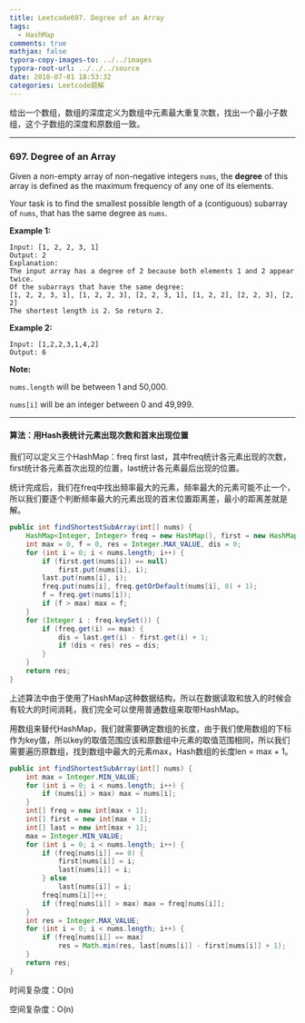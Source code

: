 ```yaml
---
title: Leetcode697. Degree of an Array
tags:
  - HashMap
comments: true
mathjax: false
typora-copy-images-to: ../../images
typora-root-url: ../../../source
date: 2018-07-01 18:53:32
categories: Leetcode题解
---
```


给出一个数组，数组的深度定义为数组中元素最大重复次数，找出一个最小子数组，这个子数组的深度和原数组一致。

<!-- more -->

---

### 697. Degree of an Array

Given a non-empty array of non-negative integers `nums`, the **degree** of this array is defined as the maximum frequency of any one of its elements.

Your task is to find the smallest possible length of a (contiguous) subarray of `nums`, that has the same degree as `nums`.

**Example 1:**

```
Input: [1, 2, 2, 3, 1]
Output: 2
Explanation: 
The input array has a degree of 2 because both elements 1 and 2 appear twice.
Of the subarrays that have the same degree:
[1, 2, 2, 3, 1], [1, 2, 2, 3], [2, 2, 3, 1], [1, 2, 2], [2, 2, 3], [2, 2]
The shortest length is 2. So return 2.
```

**Example 2:**

```
Input: [1,2,2,3,1,4,2]
Output: 6
```

**Note:**

`nums.length` will be between 1 and 50,000.

`nums[i]` will be an integer between 0 and 49,999.

---

#### 算法：用Hash表统计元素出现次数和首末出现位置

我们可以定义三个HashMap：freq first last，其中freq统计各元素出现的次数，first统计各元素首次出现的位置，last统计各元素最后出现的位置。

统计完成后，我们在freq中找出频率最大的元素，频率最大的元素可能不止一个，所以我们要逐个判断频率最大的元素出现的首末位置距离差，最小的距离差就是解。

```java
public int findShortestSubArray(int[] nums) {
    HashMap<Integer, Integer> freq = new HashMap(), first = new HashMap(), last = new HashMap();
    int max = 0, f = 0, res = Integer.MAX_VALUE, dis = 0;
    for (int i = 0; i < nums.length; i++) {
        if (first.get(nums[i]) == null)
            first.put(nums[i], i);
        last.put(nums[i], i);
        freq.put(nums[i], freq.getOrDefault(nums[i], 0) + 1);
        f = freq.get(nums[i]);
        if (f > max) max = f;
    }
    for (Integer i : freq.keySet()) {
        if (freq.get(i) == max) {
            dis = last.get(i) - first.get(i) + 1;
            if (dis < res) res = dis;
        }
    }
    return res;
}
```

上述算法中由于使用了HashMap这种数据结构，所以在数据读取和放入的时候会有较大的时间消耗，我们完全可以使用普通数组来取带HashMap。

用数组来替代HashMap，我们就需要确定数组的长度，由于我们使用数组的下标作为key值，所以key的取值范围应该和原数组中元素的取值范围相同，所以我们需要遍历原数组，找到数组中最大的元素max，Hash数组的长度len = max + 1。

```java
public int findShortestSubArray(int[] nums) {
    int max = Integer.MIN_VALUE;
    for (int i = 0; i < nums.length; i++) {
        if (nums[i] > max) max = nums[i];
    }
    int[] freq = new int[max + 1];
    int[] first = new int[max + 1];
    int[] last = new int[max + 1];
    max = Integer.MIN_VALUE;
    for (int i = 0; i < nums.length; i++) {
        if (freq[nums[i]] == 0) {
            first[nums[i]] = i;
            last[nums[i]] = i;
        } else 
            last[nums[i]] = i;
        freq[nums[i]]++;
        if (freq[nums[i]] > max) max = freq[nums[i]];
    }
    int res = Integer.MAX_VALUE;
    for (int i = 0; i < nums.length; i++) {
        if (freq[nums[i]] == max)
            res = Math.min(res, last[nums[i]] - first[nums[i]] + 1);
    }
    return res;
}
```

时间复杂度：O(n)

空间复杂度：O(n)